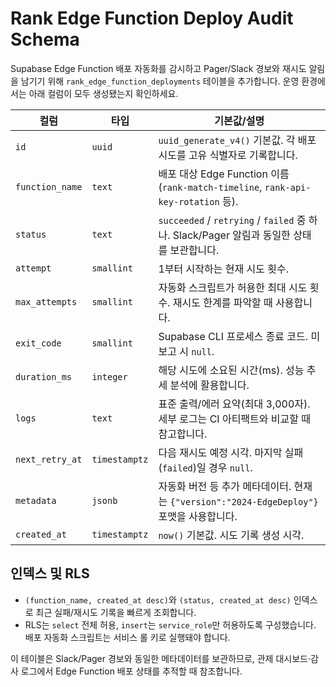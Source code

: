# Rank Edge Function Deploy Audit Schema

Supabase Edge Function 배포 자동화를 감시하고 Pager/Slack 경보와 재시도 알림을 남기기 위해 `rank_edge_function_deployments` 테이블을 추가합니다. 운영 환경에서는 아래 컬럼이 모두 생성됐는지 확인하세요.

| 컬럼 | 타입 | 기본값/설명 |
| --- | --- | --- |
| `id` | `uuid` | `uuid_generate_v4()` 기본값. 각 배포 시도를 고유 식별자로 기록합니다. |
| `function_name` | `text` | 배포 대상 Edge Function 이름 (`rank-match-timeline`, `rank-api-key-rotation` 등). |
| `status` | `text` | `succeeded` / `retrying` / `failed` 중 하나. Slack/Pager 알림과 동일한 상태를 보관합니다. |
| `attempt` | `smallint` | 1부터 시작하는 현재 시도 횟수. |
| `max_attempts` | `smallint` | 자동화 스크립트가 허용한 최대 시도 횟수. 재시도 한계를 파악할 때 사용합니다. |
| `exit_code` | `smallint` | Supabase CLI 프로세스 종료 코드. 미보고 시 `null`. |
| `duration_ms` | `integer` | 해당 시도에 소요된 시간(ms). 성능 추세 분석에 활용합니다. |
| `logs` | `text` | 표준 출력/에러 요약(최대 3,000자). 세부 로그는 CI 아티팩트와 비교할 때 참고합니다. |
| `next_retry_at` | `timestamptz` | 다음 재시도 예정 시각. 마지막 실패(`failed`)일 경우 `null`. |
| `metadata` | `jsonb` | 자동화 버전 등 추가 메타데이터. 현재는 `{"version":"2024-EdgeDeploy"}` 포맷을 사용합니다. |
| `created_at` | `timestamptz` | `now()` 기본값. 시도 기록 생성 시각. |

## 인덱스 및 RLS
- `(function_name, created_at desc)`와 `(status, created_at desc)` 인덱스로 최근 실패/재시도 기록을 빠르게 조회합니다.
- RLS는 `select` 전체 허용, `insert`는 `service_role`만 허용하도록 구성했습니다. 배포 자동화 스크립트는 서비스 롤 키로 실행돼야 합니다.

이 테이블은 Slack/Pager 경보와 동일한 메타데이터를 보관하므로, 관제 대시보드·감사 로그에서 Edge Function 배포 상태를 추적할 때 참조합니다.
